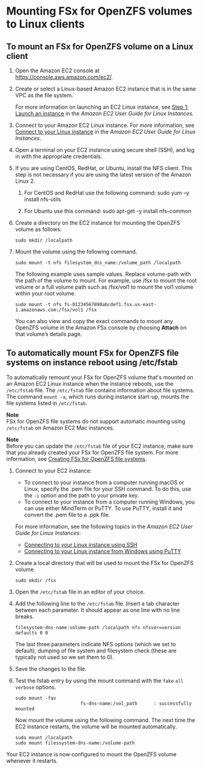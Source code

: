 # Mounting FSx for OpenZFS volumes to Linux clients<a name="attach-linux-client"></a>

## To mount an FSx for OpenZFS volume on a Linux client<a name="one-time-mount-linux"></a>

1. Open the Amazon EC2 console at [https://console\.aws\.amazon\.com/ec2/](https://console.aws.amazon.com/ec2/)\.

1. Create or select a Linux\-based Amazon EC2 instance that is in the same VPC as the file system\.

   For more information on launching an EC2 Linux instance, see [ Step 1: Launch an instance](https://docs.aws.amazon.com/AWSEC2/latest/UserGuide/EC2_GetStarted.html#ec2-launch-instance) in the *Amazon EC2 User Guide for Linux Instances*\.

1. Connect to your Amazon EC2 Linux instance\. For more information, see [Connect to your Linux instance](https://docs.aws.amazon.com/AWSEC2/latest/UserGuide/AccessingInstances.html) in the *Amazon EC2 User Guide for Linux Instances*\.

1. Open a terminal on your EC2 instance using secure shell \(SSH\), and log in with the appropriate credentials\.

1. If you are using CentOS, RedHat, or Ubuntu, install the NFS client\. This step is not necessary if you are using the latest version of the Amazon Linux 2\.

   1. For CentOS and RedHat use the following command: sudo yum –y install nfs\-utils

   1. For Ubuntu use this command: sudo apt\-get \-y install nfs\-common

1. Create a directory on the EC2 instance for mounting the OpenZFS volume as follows:

   ```
   sudo mkdir /localpath
   ```

1. Mount the volume using the following command\.

   ```
   sudo mount -t nfs filesystem_dns_name:/volume_path /localpath
   ```

   The following example uses sample values\. Replace volume\-path with the path of the volume to mount\. For example, use /fsx to mount the root volume or a full volume path such as /fsx/vol1 to mount the vol1 volume within your root volume\.

   ```
   sudo mount -t nfs fs-01234567890abcdef1.fsx.us-east-1.amazonaws.com:/fsx/vol1 /fsx
   ```

   You can also view and copy the exact commands to mount any OpenZFS volume in the Amazon FSx console by choosing **Attach** on that volume’s details page\.

## To automatically mount FSx for OpenZFS file systems on instance reboot using /etc/fstab<a name="mount-fs-auto-mount-update-fstab"></a>

To automatically remount your FSx for OpenZFS volume that's mounted on an Amazon EC2 Linux instance when the instance reboots, use the `/etc/fstab` file\. The `/etc/fstab` file contains information about file systems\. The command `mount -a`, which runs during instance start\-up, mounts the file systems listed in `/etc/fstab`\.

**Note**  
FSx for OpenZFS file systems do not support automatic mounting using `/etc/fstab` on Amazon EC2 Mac instances\.

**Note**  
Before you can update the `/etc/fstab` file of your EC2 instance, make sure that you already created your FSx for OpenZFS file system\. For more information, see [Creating FSx for OpenZFS file systems](creating-file-systems.md)\.

1. Connect to your EC2 instance:
   + To connect to your instance from a computer running macOS or Linux, specify the \.pem file for your SSH command\. To do this, use the `-i` option and the path to your private key\.
   + To connect to your instance from a computer running Windows, you can use either MindTerm or PuTTY\. To use PuTTY, install it and convert the \.pem file to a \.ppk file\.

   For more information, see the following topics in the *Amazon EC2 User Guide for Linux Instances*:
   +  [Connecting to your Linux instance using SSH](https://docs.aws.amazon.com/AWSEC2/latest/UserGuide/AccessingInstancesLinux.html)
   +  [Connecting to your Linux instance from Windows using PuTTY](https://docs.aws.amazon.com/AWSEC2/latest/UserGuide/putty.html) 

1. Create a local directory that will be used to mount the FSx for OpenZFS volume\.

   ```
   sudo mkdir /fsx
   ```

1. Open the `/etc/fstab` file in an editor of your choice\.

1. Add the following line to the `/etc/fstab` file\. Insert a tab character between each parameter\. It should appear as one line with no line breaks\.

   ```
   filesystem-dns-name:volume-path /localpath nfs nfsver=version defaults 0 0
   ```

   The last three parameters indicate NFS options \(which we set to default\), dumping of file system and filesystem check \(these are typically not used so we set them to 0\)\.

1. Save the changes to the file\.

1. Test the fstab entry by using the mount command with the `fake` `all` `verbose` options\.

   ```
   sudo mount -fav
                           fs-dns-name:/vol_path      : successfully mounted
   ```

   Now mount the volume using the following command\. The next time the EC2 instance restarts, the volume will be mounted automatically\.

   ```
   sudo mount /localpath
   sudo mount filessystem-dns-name:/volume-path
   ```

Your EC2 instance is now configured to mount the OpenZFS volume whenever it restarts\.